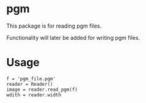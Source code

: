 # pgm

This package is for reading pgm files.

Functionality will later be added for writing pgm files.

# Usage

```
f = 'pgm_file.pgm'
reader = Reader()
image = reader.read_pgm(f)
wdith = reader.width
```